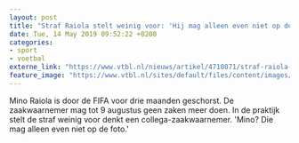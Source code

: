 ```yaml
---
layout: post
title: "Straf Raiola stelt weinig voor: 'Hij mag alleen even niet op de foto'"
date: Tue, 14 May 2019 09:52:22 +0200
categories: 
- sport 
- voetbal 
externe_link: "https://www.vtbl.nl/nieuws/artikel/4710871/straf-raiola-stelt-weinig-voor-hij-mag-alleen-even-niet-op-de-foto"
feature_image: "https://www.vtbl.nl/sites/default/files/content/images/2019/05/14/Copyright-ProShots-941100.jpg"
---
```


Mino Raiola is door de FIFA voor drie maanden geschorst. De zaakwaarnemer mag tot 9 augustus geen zaken meer doen. In de praktijk stelt de straf weinig voor denkt een collega-zaakwaarnemer. 'Mino? Die mag alleen even niet op de foto.'
